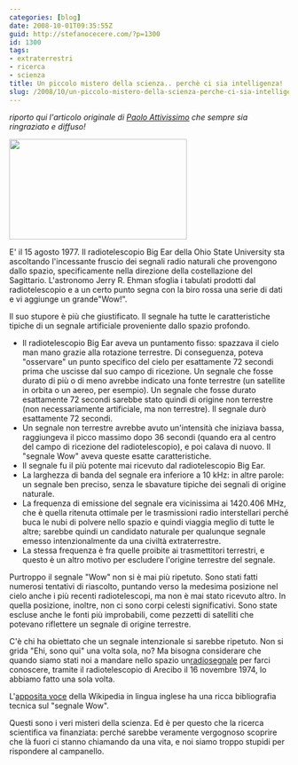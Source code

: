 ```yaml
---
categories: [blog]
date: 2008-10-01T09:35:55Z
guid: http://stefanocecere.com/?p=1300
id: 1300
tags:
- extraterrestri
- ricerca
- scienza
title: Un piccolo mistero della scienza.. perchè ci sia intelligenza!
slug: /2008/10/un-piccolo-mistero-della-scienza-perche-ci-sia-intelligenza/
---
```


_riporto qui l'articolo originale di_ [_Paolo Attivissimo_](http://attivissimo.blogspot.com/) _che sempre sia ringraziato e diffuso!_

[<img class="aligncenter size-full wp-image-1301" title="wow_signal-fullres" src="http://stefanocecere.com/wp-content/uploads/sites/3/2008/10/wow_signal-fullres.jpg" alt="" width="320" height="181" srcset="http://stefanocecere.com/wp-content/uploads/sites/3/2008/10/wow_signal-fullres.jpg 320w, http://stefanocecere.com/wp-content/uploads/sites/3/2008/10/wow_signal-fullres-300x170.jpg 300w" sizes="(max-width: 320px) 100vw, 320px" />](http://stefanocecere.com/wp-content/uploads/sites/3/2008/10/wow_signal-fullres.jpg)

E' il 15 agosto 1977. Il radiotelescopio Big Ear della Ohio State University sta ascoltando l'incessante fruscio dei segnali radio naturali che provengono dallo spazio, specificamente nella direzione della costellazione del Sagittario. L'astronomo Jerry R. Ehman sfoglia i tabulati prodotti dal radiotelescopio e a un certo punto segna con la biro rossa una serie di dati e vi aggiunge un grande<span>"Wow!"</span>.

Il suo stupore è più che giustificato. Il segnale ha tutte le caratteristiche tipiche di un segnale artificiale proveniente dallo spazio profondo.

- Il radiotelescopio Big Ear aveva un puntamento fisso: spazzava il cielo man mano grazie alla rotazione terrestre. Di conseguenza, poteva "osservare" un punto specifico del cielo per esattamente 72 secondi prima che uscisse dal suo campo di ricezione. Un segnale che fosse durato di più o di meno avrebbe indicato una fonte terrestre (un satellite in orbita o un aereo, per esempio). Un segnale che fosse durato esattamente 72 secondi sarebbe stato quindi di origine non terrestre (non necessariamente artificiale, ma non terrestre). Il segnale durò esattamente 72 secondi.
- Un segnale non terrestre avrebbe avuto un'intensità che iniziava bassa, raggiungeva il picco massimo dopo 36 secondi (quando era al centro del campo di ricezione del radiotelescopio), e poi calava di nuovo. Il "segnale Wow" aveva queste esatte caratteristiche.
- Il segnale fu il più potente mai ricevuto dal radiotelescopio Big Ear.
- La larghezza di banda del segnale era inferiore a 10 kHz: in altre parole: un segnale ben preciso, senza le sbavature tipiche dei segnali di origine naturale.
- La frequenza di emissione del segnale era vicinissima ai 1420.406 MHz, che è quella ritenuta ottimale per le trasmissioni radio interstellari perché buca le nubi di polvere nello spazio e quindi viaggia meglio di tutte le altre; sarebbe quindi un candidato naturale per qualunque segnale emesso intenzionalmente da una civiltà extraterrestre.
- La stessa frequenza è fra quelle proibite ai trasmettitori terrestri, e questo è un altro motivo per escludere l'origine terrestre del segnale.

Purtroppo il segnale <span>"Wow"</span> non si è mai più ripetuto. Sono stati fatti numerosi tentativi di riascolto, puntando verso la medesima posizione nel cielo anche i più recenti radiotelescopi, ma non è mai stato ricevuto altro. In quella posizione, inoltre, non ci sono corpi celesti significativi. Sono state escluse anche le fonti più improbabili, come pezzetti di satelliti che potevano riflettere un segnale di origine terrestre.

C'è chi ha obiettato che un segnale intenzionale si sarebbe ripetuto. Non si grida <span>"Ehi, sono qui"</span> una volta sola, no? Ma bisogna considerare che quando siamo stati <span>noi</span> a mandare nello spazio un[radiosegnale](http://www.physics.utah.edu/%7Ecassiday/p1080/lec06.html) per farci conoscere, tramite il radiotelescopio di Arecibo il 16 novembre 1974, lo abbiamo fatto una sola volta.

L'[apposita voce](http://en.wikipedia.org/wiki/Wow%21_signal) della Wikipedia in lingua inglese ha una ricca bibliografia tecnica sul <span>"segnale Wow"</span>.

Questi sono i veri misteri della scienza. Ed è per questo che la ricerca scientifica va finanziata: perché sarebbe veramente vergognoso scoprire che là fuori ci stanno chiamando da una vita, e noi siamo troppo stupidi per rispondere al campanello.